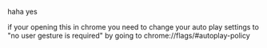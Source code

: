 haha yes

if your opening this in chrome you need to change your auto play settings to "no user gesture is required" by going to chrome://flags/#autoplay-policy
